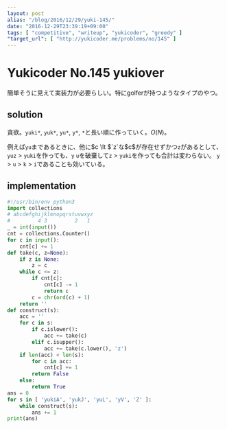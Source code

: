 ```yaml
---
layout: post
alias: "/blog/2016/12/29/yuki-145/"
date: "2016-12-29T23:39:19+09:00"
tags: [ "competitive", "writeup", "yukicoder", "greedy" ]
"target_url": [ "http://yukicoder.me/problems/no/145" ]
---
```


# Yukicoder No.145 yukiover

簡単そうに見えて実装力が必要らしい。特にgolferが持つようなタイプのやつ。

## solution

貪欲。`yuki*`, `yuk*`, `yu*`, `y*`, `*`と長い順に作っていく。$O(N)$。

例えば`yu`まであるときに、他に$c \lt $`z`な$c$が存在せずかつ`z`があるとして、`yuz` $\gt$ `yuki`を作っても、`y` `u`を破棄して`z` $\gt$ `yuki`を作っても合計は変わらない。
`y` $\gt$ `u` $\gt$ `k` $\gt$ `i`であることも効いている。

## implementation

``` python
#!/usr/bin/env python3
import collections
# abcdefghijklmnopqrstuvwxyz
#         4 3         2   1
_ = int(input())
cnt = collections.Counter()
for c in input():
    cnt[c] += 1
def take(c, z=None):
    if z is None:
        z = c
    while c <= z:
        if cnt[c]:
            cnt[c] -= 1
            return c
        c = chr(ord(c) + 1)
    return ''
def construct(s):
    acc = ''
    for c in s:
        if c.islower():
            acc += take(c)
        elif c.isupper():
            acc += take(c.lower(), 'z')
    if len(acc) < len(s):
        for c in acc:
            cnt[c] += 1
        return False
    else:
        return True
ans = 0
for s in [ 'yukiA', 'yukJ', 'yuL', 'yV', 'Z' ]:
    while construct(s):
        ans += 1
print(ans)
```
